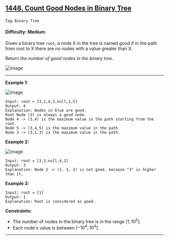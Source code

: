 ## [1448. Count Good Nodes in Binary Tree](https://leetcode.com/problems/count-good-nodes-in-binary-tree)

```Tag```: ```Binary Tree```

#### Difficulty: Medium

Given a binary tree ```root```, a node X in the tree is named good if in the path from root to X there are no nodes with a value greater than X.

Return _the number of good nodes in the binary tree_.

![image](https://github.com/quananhle/Python/assets/35042430/81ae9cd5-543e-496a-bfba-3e27a955ee28)

---

__Example 1:__

![image](https://assets.leetcode.com/uploads/2020/04/02/test_sample_1.png)
```
Input: root = [3,1,4,3,null,1,5]
Output: 4
Explanation: Nodes in blue are good.
Root Node (3) is always a good node.
Node 4 -> (3,4) is the maximum value in the path starting from the root.
Node 5 -> (3,4,5) is the maximum value in the path
Node 3 -> (3,1,3) is the maximum value in the path.
```

__Example 2:__

![image](https://assets.leetcode.com/uploads/2020/04/02/test_sample_2.png)
```
Input: root = [3,3,null,4,2]
Output: 3
Explanation: Node 2 -> (3, 3, 2) is not good, because "3" is higher than it.
```

__Example 3:__
```
Input: root = [1]
Output: 1
Explanation: Root is considered as good.
```

__Constraints:__

- The number of nodes in the binary tree is in the range $[1, 10^5]$.
- Each node's value is between $[-10^4, 10^4]$.

---
